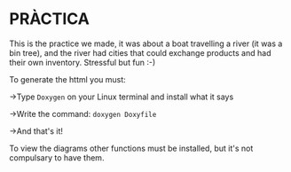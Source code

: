 # PRÀCTICA
This is the practice we made, it was about a boat travelling a river (it was a bin tree), and the river had cities that could exchange products and had their own inventory. Stressful but fun :-)


To generate the httml you must:

->Type ``Doxygen`` on your Linux terminal and install what it says

->Write the command: ``doxygen Doxyfile``

->And that's it!

To view the diagrams other functions must be installed, but it's not compulsary to have them. 